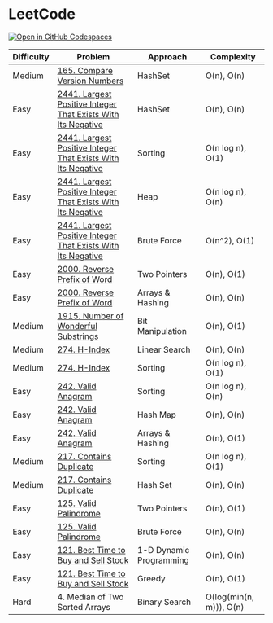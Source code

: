 # LeetCode

[![Open in GitHub Codespaces](https://github.com/codespaces/badge.svg)](https://codespaces.new/datttrian/leetcode)

|Difficulty|Problem                                                                                                                                                                                     |Approach                                      |Complexity                                      |
|----------|--------------------------------------------------------------------------------------------------------------------------------------------------------------------------------------------|----------------------------------------------|------------------------------------------------|
|Medium      |[165. Compare Version Numbers](https://leetcode.com/problems/largest-positive-integer-that-exists-with-its-negative/solutions/5103782/hashset-on-on/)       |HashSet                                       |O(n), O(n)                                      |
|Easy      |[2441. Largest Positive Integer That Exists With Its Negative](https://leetcode.com/problems/largest-positive-integer-that-exists-with-its-negative/solutions/5103782/hashset-on-on/)       |HashSet                                       |O(n), O(n)                                      |
|Easy      |[2441. Largest Positive Integer That Exists With Its Negative](https://leetcode.com/problems/largest-positive-integer-that-exists-with-its-negative/solutions/5103777/sorting-on-log-n-o1/) |Sorting                                       |O(n log n), O(1)                                |
|Easy      |[2441. Largest Positive Integer That Exists With Its Negative](https://leetcode.com/problems/largest-positive-integer-that-exists-with-its-negative/solutions/5103774/heap-on-log-n-on/)    |Heap                                          |O(n log n), O(n)                                |
|Easy      |[2441. Largest Positive Integer That Exists With Its Negative](https://leetcode.com/problems/largest-positive-integer-that-exists-with-its-negative/solutions/5103768/brute-force-on2-o1/)  |Brute Force                                   |O(n^2), O(1)                                    |
|Easy      |[2000. Reverse Prefix of Word](https://leetcode.com/problems/reverse-prefix-of-word/solutions/5098519/two-pointers-on-o1/)                                                                  |Two Pointers                                  |O(n), O(1)                                      |
|Easy      |[2000. Reverse Prefix of Word](https://leetcode.com/problems/reverse-prefix-of-word/solutions/5098484/arrays-hashing-o-n-o-n/)                                                              |Arrays & Hashing                              |O(n), O(n)                                      |
|Medium    |[1915. Number of Wonderful Substrings](https://leetcode.com/problems/number-of-wonderful-substrings/solutions/5093362/bit-manipulation-on-o1/)                                              |Bit Manipulation                              |O(n), O(1)                                      |
|Medium    |[274. H-Index](https://leetcode.com/problems/h-index/solutions/5073130/on-on/)                                                                                                              |Linear Search                                 |O(n), O(n)                                      |
|Medium    |[274. H-Index](https://leetcode.com/problems/h-index/solutions/5073117/on-log-n-o1/)                                                                                                        |Sorting                                       |O(n log n), O(1)                                |
|Easy      |[242. Valid Anagram](https://leetcode.com/problems/valid-anagram/solutions/5069033/on-log-n-on/)                                                                                            |Sorting                                       |O(n log n), O(n)                                |
|Easy      |[242. Valid Anagram](https://leetcode.com/problems/valid-anagram/solutions/5069036/on-on/)                                                                                                  |Hash Map                                      |O(n), O(n)                                      |
|Easy      |[242. Valid Anagram](https://leetcode.com/problems/valid-anagram/solutions/5069127/on-o1/)                                                                                                  |Arrays & Hashing                              |O(n), O(1)                                      |
|Medium    |[217. Contains Duplicate](https://leetcode.com/problems/contains-duplicate/solutions/5064035/on-log-n-o1/)                                                                                  |Sorting                                       |O(n log n), O(1)                                |
|Medium    |[217. Contains Duplicate](https://leetcode.com/problems/contains-duplicate/solutions/5064039/on-on/)                                                                                        |Hash Set                                      |O(n), O(n)                                      |
|Easy      |[125. Valid Palindrome](https://leetcode.com/problems/valid-palindrome/solutions/5077373/on-o1/)                                                                                            |Two Pointers                                  |O(n), O(1)                                      |
|Easy      |[125. Valid Palindrome](https://leetcode.com/problems/valid-palindrome/solutions/5077384/on-on/)                                                                                            |Brute Force                                   |O(n), O(n)                                      |
|Easy      |[121. Best Time to Buy and Sell Stock](https://leetcode.com/problems/best-time-to-buy-and-sell-stock/solutions/5089939/on-on/)                                                              |1-D Dynamic Programming                       |O(n), O(n)                                      |
|Easy      |[121. Best Time to Buy and Sell Stock](https://leetcode.com/problems/best-time-to-buy-and-sell-stock/solutions/5089933/on-o1/)                                                              |Greedy                                        |O(n), O(1)                                      |
|Hard      |4. Median of Two Sorted Arrays                                                                                                                                                              |Binary Search                                 |O(log(min(n, m))), O(n)                         |
